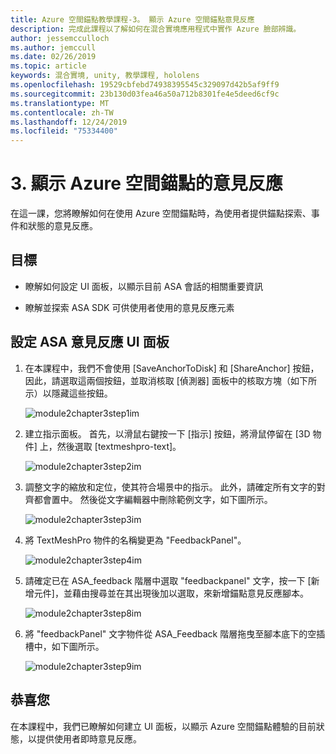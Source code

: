 ```yaml
---
title: Azure 空間錨點教學課程-3。 顯示 Azure 空間錨點意見反應
description: 完成此課程以了解如何在混合實境應用程式中實作 Azure 臉部辨識。
author: jessemcculloch
ms.author: jemccull
ms.date: 02/26/2019
ms.topic: article
keywords: 混合實境, unity, 教學課程, hololens
ms.openlocfilehash: 19529cbfebd74938395545c329097d42b5af9ff9
ms.sourcegitcommit: 23b130d03fea46a50a712b8301fe4e5deed6cf9c
ms.translationtype: MT
ms.contentlocale: zh-TW
ms.lasthandoff: 12/24/2019
ms.locfileid: "75334400"
---
```

# <a name="3-displaying-azure-spatial-anchor-feedback"></a>3. 顯示 Azure 空間錨點的意見反應

在這一課，您將瞭解如何在使用 Azure 空間錨點時，為使用者提供錨點探索、事件和狀態的意見反應。

## <a name="objectives"></a>目標

* 瞭解如何設定 UI 面板，以顯示目前 ASA 會話的相關重要資訊

* 瞭解並探索 ASA SDK 可供使用者使用的意見反應元素

## <a name="set-up-asa-feedback-ui-panel"></a>設定 ASA 意見反應 UI 面板

1. 在本課程中，我們不會使用 [SaveAnchorToDisk] 和 [ShareAnchor] 按鈕，因此，請選取這兩個按鈕，並取消核取 [偵測器] 面板中的核取方塊（如下所示）以隱藏這些按鈕。

    ![module2chapter3step1im](images/module2chapter3step1im.PNG)

2. 建立指示面板。 首先，以滑鼠右鍵按一下 [指示] 按鈕，將滑鼠停留在 [3D 物件] 上，然後選取 [textmeshpro-text]。

    ![module2chapter3step2im](images/module2chapter3step2im.PNG)

3. 調整文字的縮放和定位，使其符合場景中的指示。 此外，請確定所有文字的對齊都會置中。 然後從文字編輯器中刪除範例文字，如下圖所示。

    ![module2chapter3step3im](images/module2chapter3step3im.PNG)

4. 將 TextMeshPro 物件的名稱變更為 "FeedbackPanel"。

    ![module2chapter3step4im](images/module2chapter3step4im.PNG)

5. 請確定已在 ASA_feedback 階層中選取 "feedbackpanel" 文字，按一下 [新增元件]，並藉由搜尋並在其出現後加以選取，來新增錨點意見反應腳本。

    ![module2chapter3step8im](images/module2chapter3step8im.PNG)

6. 將 "feedbackPanel" 文字物件從 ASA_Feedback 階層拖曳至腳本底下的空插槽中，如下圖所示。

    ![module2chapter3step9im](images/module2chapter3step9im.PNG)

## <a name="congratulations"></a>恭喜您

在本課程中，我們已瞭解如何建立 UI 面板，以顯示 Azure 空間錨點體驗的目前狀態，以提供使用者即時意見反應。
